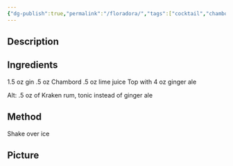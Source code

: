 ```yaml
---
{"dg-publish":true,"permalink":"/floradora/","tags":["cocktail","chambord","gin","rum-dark"]}
---
```


## Description


## Ingredients

1.5 oz gin
.5 oz Chambord
.5 oz lime juice
Top with 4 oz ginger ale

Alt:
.5 oz of Kraken rum, 
tonic instead of ginger ale

## Method

Shake over ice 
## Picture
